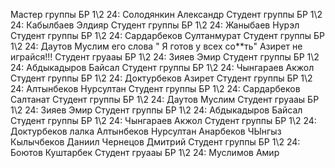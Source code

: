 Мастер группы БР 1\2 24: Солодянкин Александр
Студент группы БР 1\2 24: Кабылбаев Элдияр
Студент группы БР 1\2 24: Жаныбаев Нурэл
Студент группы БР 1\2 24: Сардарбеков Султанмурат
Студент группы БР 1\2 24: Даутов Муслим его слова "  Я готов у всех со**ть" Азирет не играйся!!!
Студент груааы БР 1\2 24: Зияев Эмир
Студент группы БР 1\2 24: Абдыкадыров Байсал
Студент группы БР 1\2 24: Чынгараев Акжол
Студент группы БР 1\2 24: Доктурбеков Азирет
Студент группы БР 1\2 24: Алтынбеков Нурсултан
Студент группы БР 1\2 24: Сардарбеков Салтанат
Студент группы БР 1\2 24: Даутов Муслим
Студент груааы БР 1\2 24: Зияев Эмир
Студент группы БР 1\2 24: Абдыкадыров Байсал
Студент группы БР 1\2 24: Чынгараев Акжол
Студент группы БР 1\2 24: Доктурбеков лалка
Алтынбеков Нурсултан
Анарбеков ЧЫнгыз
Кылычбеков Даниил
Чернецов Дмитрий
Студент группы БР 1\2 24: Боютов Куштарбек
Студент груааы БР 1\2 24: Муслимов Амир